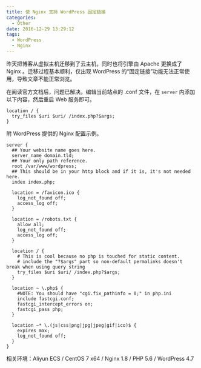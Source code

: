 ```yaml
---
title: 使 Nginx 支持 WordPress 固定链接
categories:
  - Other
date: 2016-12-29 13:29:12
tags:
  - WordPress
  - Nginx
---
```


昨天把博客从虚拟主机迁移到了云主机，同时也将引擎由 Apache 更换成了 Nginx 。迁移过程基本顺利，仅出现 WordPress 的“固定链接”功能无法正常使用，导致文章不能正常浏览。

<!-- more -->

在阅读官方文档后，问题已解决。编辑当前站点的 .conf 文件，在 `server` 内添加以下内容，然后重启 Web 服务即可。

```
location / {
  try_files $uri $uri/ /index.php?$args;
}
```

附 WordPress 提供的 Nginx 配置示例。

```
server {
  ## Your website name goes here.
  server_name domain.tld;
  ## Your only path reference.
  root /var/www/wordpress;
  ## This should be in your http block and if it is, it's not needed here.
  index index.php;

  location = /favicon.ico {
    log_not_found off;
    access_log off;
  }

  location = /robots.txt {
    allow all;
    log_not_found off;
    access_log off;
  }

  location / {
    # This is cool because no php is touched for static content.
    # include the "?$args" part so non-default permalinks doesn't break when using query string
    try_files $uri $uri/ /index.php?$args;
  }

  location ~ \.php$ {
    #NOTE: You should have "cgi.fix_pathinfo = 0;" in php.ini
    include fastcgi.conf;
    fastcgi_intercept_errors on;
    fastcgi_pass php;
  }

  location ~* \.(js|css|png|jpg|jpeg|gif|ico)$ {
    expires max;
    log_not_found off;
  }
}
```

相关环境：Aliyun ECS / CentOS 7 x64 / Nginx 1.8 / PHP 5.6 / WordPress 4.7